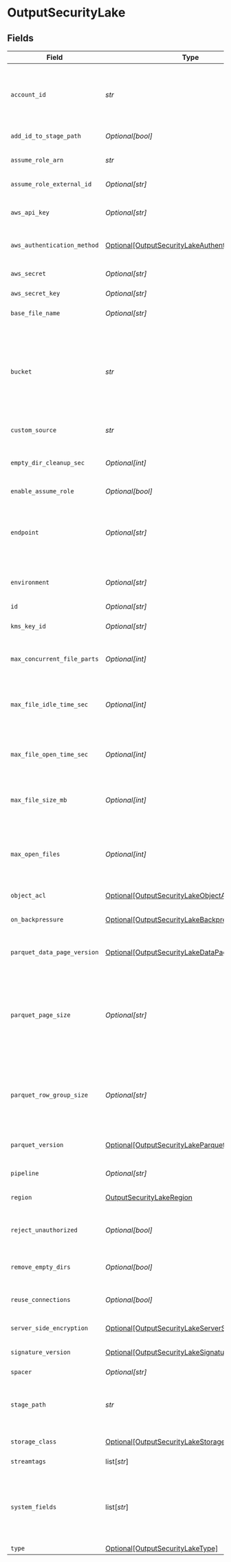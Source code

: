 # OutputSecurityLake


## Fields

| Field                                                                                                                                                                                                                                              | Type                                                                                                                                                                                                                                               | Required                                                                                                                                                                                                                                           | Description                                                                                                                                                                                                                                        |
| -------------------------------------------------------------------------------------------------------------------------------------------------------------------------------------------------------------------------------------------------- | -------------------------------------------------------------------------------------------------------------------------------------------------------------------------------------------------------------------------------------------------- | -------------------------------------------------------------------------------------------------------------------------------------------------------------------------------------------------------------------------------------------------- | -------------------------------------------------------------------------------------------------------------------------------------------------------------------------------------------------------------------------------------------------- |
| `account_id`                                                                                                                                                                                                                                       | *str*                                                                                                                                                                                                                                              | :heavy_check_mark:                                                                                                                                                                                                                                 | ID of the AWS account whose data the Destination will write to Security Lake. This should have been configured when creating the Amazon Security Lake custom source.                                                                               |
| `add_id_to_stage_path`                                                                                                                                                                                                                             | *Optional[bool]*                                                                                                                                                                                                                                   | :heavy_minus_sign:                                                                                                                                                                                                                                 | Append output's ID to staging location.                                                                                                                                                                                                            |
| `assume_role_arn`                                                                                                                                                                                                                                  | *str*                                                                                                                                                                                                                                              | :heavy_check_mark:                                                                                                                                                                                                                                 | Amazon Resource Name (ARN) of the role to assume                                                                                                                                                                                                   |
| `assume_role_external_id`                                                                                                                                                                                                                          | *Optional[str]*                                                                                                                                                                                                                                    | :heavy_minus_sign:                                                                                                                                                                                                                                 | External ID to use when assuming role                                                                                                                                                                                                              |
| `aws_api_key`                                                                                                                                                                                                                                      | *Optional[str]*                                                                                                                                                                                                                                    | :heavy_minus_sign:                                                                                                                                                                                                                                 | Access key. This value can be a constant or a JavaScript expression(e.g., `${C.env.SOME_ACCESS_KEY}`).                                                                                                                                             |
| `aws_authentication_method`                                                                                                                                                                                                                        | [Optional[OutputSecurityLakeAuthenticationMethod]](../../models/shared/outputsecuritylakeauthenticationmethod.md)                                                                                                                                  | :heavy_minus_sign:                                                                                                                                                                                                                                 | AWS authentication method. Choose Auto to use IAM roles.                                                                                                                                                                                           |
| `aws_secret`                                                                                                                                                                                                                                       | *Optional[str]*                                                                                                                                                                                                                                    | :heavy_minus_sign:                                                                                                                                                                                                                                 | Select (or create) a stored secret that references your access key and secret key.                                                                                                                                                                 |
| `aws_secret_key`                                                                                                                                                                                                                                   | *Optional[str]*                                                                                                                                                                                                                                    | :heavy_minus_sign:                                                                                                                                                                                                                                 | Secret key                                                                                                                                                                                                                                         |
| `base_file_name`                                                                                                                                                                                                                                   | *Optional[str]*                                                                                                                                                                                                                                    | :heavy_minus_sign:                                                                                                                                                                                                                                 | JavaScript expression to define the output filename prefix (can be constant).                                                                                                                                                                      |
| `bucket`                                                                                                                                                                                                                                           | *str*                                                                                                                                                                                                                                              | :heavy_check_mark:                                                                                                                                                                                                                                 | Name of the destination S3 bucket. Must be a JavaScript expression (which can evaluate to a constant value), enclosed in quotes or backticks. Can be evaluated only at init time. E.g., referencing a Global Variable: `myBucket-${C.vars.myVar}`. |
| `custom_source`                                                                                                                                                                                                                                    | *str*                                                                                                                                                                                                                                              | :heavy_check_mark:                                                                                                                                                                                                                                 | Name of the custom source configured in Amazon Security Lake                                                                                                                                                                                       |
| `empty_dir_cleanup_sec`                                                                                                                                                                                                                            | *Optional[int]*                                                                                                                                                                                                                                    | :heavy_minus_sign:                                                                                                                                                                                                                                 | How often (secs) to clean-up empty directories when 'Remove Staging Dirs' is enabled.                                                                                                                                                              |
| `enable_assume_role`                                                                                                                                                                                                                               | *Optional[bool]*                                                                                                                                                                                                                                   | :heavy_minus_sign:                                                                                                                                                                                                                                 | Use Assume Role credentials to access S3                                                                                                                                                                                                           |
| `endpoint`                                                                                                                                                                                                                                         | *Optional[str]*                                                                                                                                                                                                                                    | :heavy_minus_sign:                                                                                                                                                                                                                                 | Amazon Security Lake service endpoint. If empty, defaults to AWS' Region-specific endpoint. Otherwise, it must point to Amazon Security Lake-compatible endpoint.                                                                                  |
| `environment`                                                                                                                                                                                                                                      | *Optional[str]*                                                                                                                                                                                                                                    | :heavy_minus_sign:                                                                                                                                                                                                                                 | Optionally, enable this config only on a specified Git branch. If empty, will be enabled everywhere.                                                                                                                                               |
| `id`                                                                                                                                                                                                                                               | *Optional[str]*                                                                                                                                                                                                                                    | :heavy_minus_sign:                                                                                                                                                                                                                                 | Unique ID for this output                                                                                                                                                                                                                          |
| `kms_key_id`                                                                                                                                                                                                                                       | *Optional[str]*                                                                                                                                                                                                                                    | :heavy_minus_sign:                                                                                                                                                                                                                                 | ID or ARN of the KMS customer-managed key to use for encryption                                                                                                                                                                                    |
| `max_concurrent_file_parts`                                                                                                                                                                                                                        | *Optional[int]*                                                                                                                                                                                                                                    | :heavy_minus_sign:                                                                                                                                                                                                                                 | Maximum number of parts to upload in parallel per file. Minimum part size is 5MB.                                                                                                                                                                  |
| `max_file_idle_time_sec`                                                                                                                                                                                                                           | *Optional[int]*                                                                                                                                                                                                                                    | :heavy_minus_sign:                                                                                                                                                                                                                                 | Maximum amount of time to keep inactive files open. Files open for longer than this will be closed and moved to final output location.                                                                                                             |
| `max_file_open_time_sec`                                                                                                                                                                                                                           | *Optional[int]*                                                                                                                                                                                                                                    | :heavy_minus_sign:                                                                                                                                                                                                                                 | Maximum amount of time to write to a file. Files open for longer than this will be closed and moved to final output location.                                                                                                                      |
| `max_file_size_mb`                                                                                                                                                                                                                                 | *Optional[int]*                                                                                                                                                                                                                                    | :heavy_minus_sign:                                                                                                                                                                                                                                 | Maximum uncompressed output file size. Files of this size will be closed and moved to final output location.                                                                                                                                       |
| `max_open_files`                                                                                                                                                                                                                                   | *Optional[int]*                                                                                                                                                                                                                                    | :heavy_minus_sign:                                                                                                                                                                                                                                 | Maximum number of files to keep open concurrently. When exceeded, @{product} will close the oldest open files and move them to the final output location.                                                                                          |
| `object_acl`                                                                                                                                                                                                                                       | [Optional[OutputSecurityLakeObjectACL]](../../models/shared/outputsecuritylakeobjectacl.md)                                                                                                                                                        | :heavy_minus_sign:                                                                                                                                                                                                                                 | Object ACL to assign to uploaded objects.                                                                                                                                                                                                          |
| `on_backpressure`                                                                                                                                                                                                                                  | [Optional[OutputSecurityLakeBackpressureBehavior]](../../models/shared/outputsecuritylakebackpressurebehavior.md)                                                                                                                                  | :heavy_minus_sign:                                                                                                                                                                                                                                 | Whether to block or drop events when all receivers are exerting backpressure.                                                                                                                                                                      |
| `parquet_data_page_version`                                                                                                                                                                                                                        | [Optional[OutputSecurityLakeDataPageVersion]](../../models/shared/outputsecuritylakedatapageversion.md)                                                                                                                                            | :heavy_minus_sign:                                                                                                                                                                                                                                 | Serialization format of data pages. Note that not all reader implentations support Data page V2.                                                                                                                                                   |
| `parquet_page_size`                                                                                                                                                                                                                                | *Optional[str]*                                                                                                                                                                                                                                    | :heavy_minus_sign:                                                                                                                                                                                                                                 | Ideal memory size for page segments. E.g., 1MB or 128MB. Generally, lower values improve reading speed, while higher values improve compression. Imposes a target, not a strict limit; the final size of a row group may be larger or smaller.     |
| `parquet_row_group_size`                                                                                                                                                                                                                           | *Optional[str]*                                                                                                                                                                                                                                    | :heavy_minus_sign:                                                                                                                                                                                                                                 | Ideal memory size for row group segments. E.g., 128MB or 1GB. Affects memory use when writing. Imposes a target, not a strict limit; the final size of a row group may be larger or smaller.                                                       |
| `parquet_version`                                                                                                                                                                                                                                  | [Optional[OutputSecurityLakeParquetVersion]](../../models/shared/outputsecuritylakeparquetversion.md)                                                                                                                                              | :heavy_minus_sign:                                                                                                                                                                                                                                 | Determines which data types are supported and how they are represented.                                                                                                                                                                            |
| `pipeline`                                                                                                                                                                                                                                         | *Optional[str]*                                                                                                                                                                                                                                    | :heavy_minus_sign:                                                                                                                                                                                                                                 | Pipeline to process data before sending out to this output.                                                                                                                                                                                        |
| `region`                                                                                                                                                                                                                                           | [OutputSecurityLakeRegion](../../models/shared/outputsecuritylakeregion.md)                                                                                                                                                                        | :heavy_check_mark:                                                                                                                                                                                                                                 | Region where the Amazon Security Lake is located.                                                                                                                                                                                                  |
| `reject_unauthorized`                                                                                                                                                                                                                              | *Optional[bool]*                                                                                                                                                                                                                                   | :heavy_minus_sign:                                                                                                                                                                                                                                 | Whether to reject certificates that cannot be verified against a valid CA (e.g., self-signed certificates).                                                                                                                                        |
| `remove_empty_dirs`                                                                                                                                                                                                                                | *Optional[bool]*                                                                                                                                                                                                                                   | :heavy_minus_sign:                                                                                                                                                                                                                                 | Remove empty staging directories after moving files.                                                                                                                                                                                               |
| `reuse_connections`                                                                                                                                                                                                                                | *Optional[bool]*                                                                                                                                                                                                                                   | :heavy_minus_sign:                                                                                                                                                                                                                                 | Whether to reuse connections between requests, which can improve performance.                                                                                                                                                                      |
| `server_side_encryption`                                                                                                                                                                                                                           | [Optional[OutputSecurityLakeServerSideEncryption]](../../models/shared/outputsecuritylakeserversideencryption.md)                                                                                                                                  | :heavy_minus_sign:                                                                                                                                                                                                                                 | Server-side encryption for uploaded objects.                                                                                                                                                                                                       |
| `signature_version`                                                                                                                                                                                                                                | [Optional[OutputSecurityLakeSignatureVersion]](../../models/shared/outputsecuritylakesignatureversion.md)                                                                                                                                          | :heavy_minus_sign:                                                                                                                                                                                                                                 | Signature version to use for signing Amazon Security Lake requests.                                                                                                                                                                                |
| `spacer`                                                                                                                                                                                                                                           | *Optional[str]*                                                                                                                                                                                                                                    | :heavy_minus_sign:                                                                                                                                                                                                                                 | N/A                                                                                                                                                                                                                                                |
| `stage_path`                                                                                                                                                                                                                                       | *str*                                                                                                                                                                                                                                              | :heavy_check_mark:                                                                                                                                                                                                                                 | Filesystem location in which to buffer files, before compressing and moving to final destination. Use performant stable storage.                                                                                                                   |
| `storage_class`                                                                                                                                                                                                                                    | [Optional[OutputSecurityLakeStorageClass]](../../models/shared/outputsecuritylakestorageclass.md)                                                                                                                                                  | :heavy_minus_sign:                                                                                                                                                                                                                                 | Storage class to select for uploaded objects.                                                                                                                                                                                                      |
| `streamtags`                                                                                                                                                                                                                                       | list[*str*]                                                                                                                                                                                                                                        | :heavy_minus_sign:                                                                                                                                                                                                                                 | Add tags for filtering and grouping in @{product}.                                                                                                                                                                                                 |
| `system_fields`                                                                                                                                                                                                                                    | list[*str*]                                                                                                                                                                                                                                        | :heavy_minus_sign:                                                                                                                                                                                                                                 | Set of fields to automatically add to events using this output. E.g.: cribl_pipe, c*. Wildcards supported. These fields are added as dimensions and labels to generated metrics and logs respectively.                                             |
| `type`                                                                                                                                                                                                                                             | [Optional[OutputSecurityLakeType]](../../models/shared/outputsecuritylaketype.md)                                                                                                                                                                  | :heavy_minus_sign:                                                                                                                                                                                                                                 | N/A                                                                                                                                                                                                                                                |